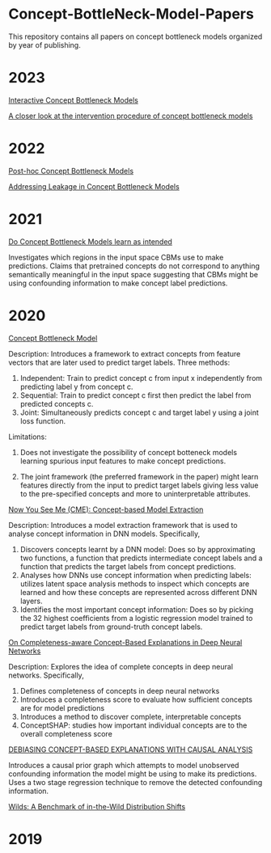 # Concept-BottleNeck-Model-Papers

This repository contains all papers on concept bottleneck models organized by year of publishing.


# 2023
[Interactive Concept Bottleneck Models](https://ojs.aaai.org/index.php/AAAI/article/view/25736)

[A closer look at the intervention procedure of concept bottleneck models](https://arxiv.org/pdf/2302.14260.pdf)


# 2022
[Post-hoc Concept Bottleneck Models](https://arxiv.org/pdf/2205.15480.pdf)

[Addressing Leakage in Concept Bottleneck Models](https://proceedings.neurips.cc/paper_files/paper/2022/file/944ecf65a46feb578a43abfd5cddd960-Paper-Conference.pdf)


# 2021
[Do Concept Bottleneck Models learn as intended](https://arxiv.org/abs/2105.04289)

Investigates which regions in the input space CBMs use to make predictions. Claims that pretrained concepts do not correspond to anything semantically meaningful in the input space suggesting that CBMs might be using confounding information to make concept label predictions.


# 2020
[Concept Bottleneck Model](https://proceedings.mlr.press/v119/koh20a.html)

Description:  Introduces a framework to extract concepts from feature vectors that are later used to predict target labels.
Three methods:
  1. Independent: Train to predict concept c from input x independently from predicting label y from concept c.
  2. Sequential: Train to predict concept c first then predict the label from predicted concepts c.
  3. Joint: Simultaneously predicts concept c and target label y using a joint loss function.

Limitations: 
1. Does not investigate the possibility of concept botteneck models learning spurious input features to make concept predictions. 

2. The joint framework (the preferred framework in the paper) might learn features directly from the input to predict target labels giving less value to the pre-specified concepts and more to uninterpretable attributes. 

[Now You See Me (CME): Concept-based Model Extraction](https://arxiv.org/pdf/2010.13233.pdf)

Description: Introduces a model extraction framework that is used to analyse concept information in DNN models. Specifically,
  1. Discovers concepts learnt by a DNN model: Does so by approximating two functions, a function that predicts intermediate concept labels and a function that predicts the target labels from concept predictions.
  2. Analyses how DNNs use concept information when predicting labels: utilizes latent space analysis methods to inspect which concepts are learned and how these concepts are represented across different DNN layers.
  3. Identifies the most important concept information: Does so by picking the 32 highest coefficients from a logistic regression model trained to predict target labels from ground-truth concept labels. 

[On Completeness-aware Concept-Based Explanations in Deep Neural Networks](https://proceedings.neurips.cc/paper_files/paper/2020/file/ecb287ff763c169694f682af52c1f309-Paper.pdf)

Description: Explores the idea of complete concepts in deep neural networks. Specifically,
  1. Defines completeness of concepts in deep neural networks
  2. Introduces a completeness score to evaluate how sufficient concepts are for model predictions
  3. Introduces a method to discover complete, interpretable concepts
  4. ConceptSHAP: studies how important individual concepts are to the overall completeness score


[DEBIASING CONCEPT-BASED EXPLANATIONS WITH CAUSAL ANALYSIS
](https://arxiv.org/pdf/2007.11500.pdf)

Introduces a causal prior graph which attempts to model unobserved confounding information the model might be using to make its predictions. Uses a two stage regression technique to remove the detected confounding information. 

[Wilds: A Benchmark of in-the-Wild Distribution Shifts
](https://www.researchgate.net/profile/Sara-Beery/publication/347125548_WILDS_A_Benchmark_of_in-the-Wild_Distribution_Shifts/links/60b7edf44585159354cae05a/WILDS-A-Benchmark-of-in-the-Wild-Distribution-Shifts.pdf)

# 2019
